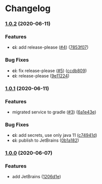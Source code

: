 # Changelog

### [1.0.2](https://www.github.com/jef/forest-night-jetbrains/compare/v1.0.1...v1.0.2) (2020-06-11)


### Features

* **ci:** add release-please ([#4](https://www.github.com/jef/forest-night-jetbrains/issues/4)) ([7853f07](https://www.github.com/jef/forest-night-jetbrains/commit/7853f079d0be4d3762e2bff14643d277dbc192f8))


### Bug Fixes

* **ci:** fix release-please ([#5](https://www.github.com/jef/forest-night-jetbrains/issues/5)) ([ccdb809](https://www.github.com/jef/forest-night-jetbrains/commit/ccdb809a89e91da0c9bf63f046b6ce7ed4de8896))
* **ci:** release-please ([9e11224](https://www.github.com/jef/forest-night-jetbrains/commit/9e11224d98de69ce8a204ecd0d88f00f15d3ef82))

### [1.0.1](https://www.github.com/jef/forest-night-jetbrains/compare/v1.0.0...v1.0.1) (2020-06-11)


### Features

* migrated service to gradle ([#3](https://www.github.com/jef/forest-night-jetbrains/issues/3)) ([6a1e43e](https://www.github.com/jef/forest-night-jetbrains/commit/6a1e43ee0147b8845fa28281aaaf35d9b9e88a22))


### Bug Fixes

* **ci:** add secrets, use only java 11 ([c74941d](https://www.github.com/jef/forest-night-jetbrains/commit/c74941df86ebc0a0d48e601a1b64d6a06176ba7e))
* **ci:** publish to JetBrains ([0b1a182](https://www.github.com/jef/forest-night-jetbrains/commit/0b1a1829e4ee131f33067ffa2554436f3626b3f1))

### [1.0.0](https://github.com/jef/forest-night-jetbrains/tree/v1.0.0) (2020-06-07)


### Features

* add JetBrains ([1206d1e](https://www.github.com/jef/forest-night-jetbrains/commit/1206d1eaecd95692a26162ce621548c8993c70d4))
